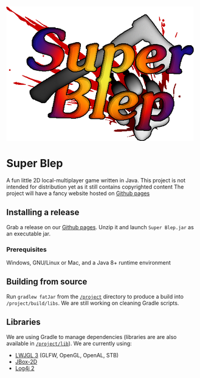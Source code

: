 ![Game logo](/web/res/logo_small.png)
# Super Blep
A fun little 2D local-multiplayer game written in Java. This project is not intended for distribution yet as it still contains copyrighted content
The project will have a fancy website hosted on [Github pages](https://peron1000.github.io/ArenaShooter/)

## Installing a release
Grab a release on our [Github pages](https://peron1000.github.io/ArenaShooter/#download).
Unzip it and launch `Super Blep.jar` as an executable jar.

### Prerequisites
Windows, GNU/Linux or Mac, and a Java 8+ runtime environment

## Building from source
Run `gradlew fatJar` from the [`/project`](/project) directory to produce a build into `/project/build/libs`. We are still working on cleaning Gradle scripts.

## Libraries
We are using Gradle to manage dependencies (libraries are are also available in [`/project/lib`](/project/lib)).
We are currently using:
* [LWJGL 3](https://www.lwjgl.org/) (GLFW, OpenGL, OpenAL, STB)
* [JBox-2D](https://github.com/jbox2d/jbox2d)
* [Log4j 2](https://logging.apache.org/log4j/2.x/)
